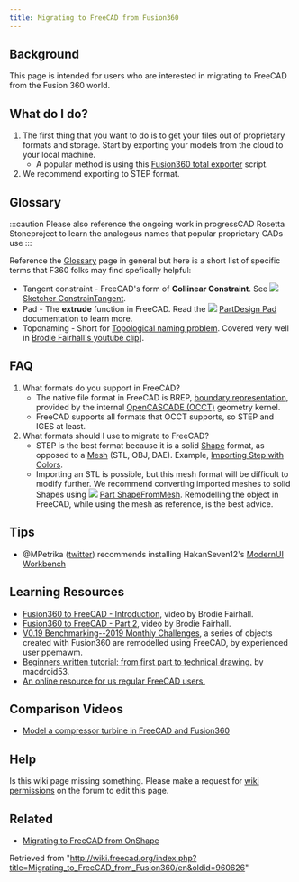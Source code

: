 ```yaml
---
title: Migrating to FreeCAD from Fusion360
---
```


## Background

This page is intended for users who are interested in migrating to FreeCAD from the Fusion 360 world.

## What do I do?

1. The first thing that you want to do is to get your files out of proprietary formats and storage. Start by exporting your models from the cloud to your local machine.
   - A popular method is using this [Fusion360 total exporter](https://github.com/Jnesselr/fusion-360-total-exporter) script.
2. We recommend exporting to STEP format.

## Glossary

:::caution
Please also reference the ongoing work in progressCAD Rosetta Stoneproject to learn the analogous names that popular proprietary CADs use
:::

Reference the [Glossary](/Glossary "Glossary") page in general but here is a short list of specific terms that F360 folks may find spefically helpful:

- Tangent constraint - FreeCAD's form of **Collinear Constraint**. See ![](/images/Sketcher_ConstrainTangent.svg) [Sketcher ConstrainTangent](/Sketcher_ConstrainTangent#Between_two_lines_.28collinear.29 "Sketcher ConstrainTangent").
- Pad - The **extrude** function in FreeCAD. Read the ![](/images/PartDesign_Pad.svg) [PartDesign Pad](/PartDesign_Pad "PartDesign Pad") documentation to learn more.
- Toponaming - Short for [Topological naming problem](/Topological_naming_problem "Topological naming problem"). Covered very well in [Brodie Fairhall's youtube clip](https://www.youtube.com/watch?v=6p2vqEEmWq4)].

## FAQ

1. What formats do you support in FreeCAD?
   - The native file format in FreeCAD is BREP, [boundary representation](https://en.wikipedia.org/wiki/Boundary_representation), provided by the internal [OpenCASCADE (OCCT)](/OpenCASCADE "OpenCASCADE") geometry kernel.
   - FreeCAD supports all formats that OCCT supports, so STEP and IGES at least.
2. What formats should I use to migrate to FreeCAD?
   - STEP is the best format because it is a solid [Shape](/Shape "Shape") format, as opposed to a [Mesh](/Mesh "Mesh") (STL, OBJ, DAE). Example, [Importing Step with Colors](https://forum.freecadweb.org/viewtopic.php?f=3&t=50308).
   - Importing an STL is possible, but this mesh format will be difficult to modify further. We recommend converting imported meshes to solid Shapes using ![](/images/Part_ShapeFromMesh.svg) [Part ShapeFromMesh](/Part_ShapeFromMesh "Part ShapeFromMesh"). Remodelling the object in FreeCAD, while using the mesh as reference, is the best advice.

## Tips

- @MPetrika ([twitter](https://twitter.com/MPetrikas/status/1362051484704264198)) recommends installing HakanSeven12's [ModernUI Workbench](/ModernUI_Workbench "ModernUI Workbench")

## Learning Resources

- [Fusion360 to FreeCAD - Introduction](https://www.youtube.com/watch?v=_GxJkB23ZHM), video by Brodie Fairhall.
- [Fusion360 to FreeCAD - Part 2](https://www.youtube.com/watch?v=IESZD4QS3P8), video by Brodie Fairhall.
- [V0.19 Benchmarking--2019 Monthly Challenges](https://forum.freecadweb.org/viewtopic.php?f=36&t=50492), a series of objects created with Fusion360 are remodelled using FreeCAD, by experienced user ppemawm.
- [Beginners written tutorial: from first part to technical drawing.](https://github.com/macdroid53/LearningFreeCAD) by macdroid53.
- [An online resource for us regular FreeCAD users.](https://www.freecad.info/)

## Comparison Videos

- [Model a compressor turbine in FreeCAD and Fusion360](https://www.youtube.com/watch?v=kirDbZd0dvI&feature=youtu.be)

## Help

Is this wiki page missing something. Please make a request for [wiki permissions](https://forum.freecadweb.org/viewtopic.php?f=21&t=6830) on the forum to edit this page.

## Related

- [Migrating to FreeCAD from OnShape](/Migrating_to_FreeCAD_from_OnShape "Migrating to FreeCAD from OnShape")

Retrieved from "<http://wiki.freecad.org/index.php?title=Migrating_to_FreeCAD_from_Fusion360/en&oldid=960626>"
